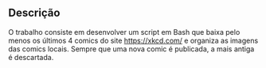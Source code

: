 ## Descrição

O trabalho consiste em desenvolver um script em Bash que baixa pelo menos os últimos 4 comics do site https://xkcd.com/ e organiza as imagens das comics locais. Sempre que uma nova comic é publicada, a mais antiga é descartada.
